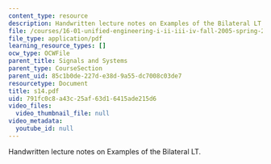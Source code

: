 ```yaml
---
content_type: resource
description: Handwritten lecture notes on Examples of the Bilateral LT.
file: /courses/16-01-unified-engineering-i-ii-iii-iv-fall-2005-spring-2006/791fc0c8a43c25af63d16415ade215d6_s14.pdf
file_type: application/pdf
learning_resource_types: []
ocw_type: OCWFile
parent_title: Signals and Systems
parent_type: CourseSection
parent_uid: 85c1b0de-227d-e38d-9a55-dc7008c03de7
resourcetype: Document
title: s14.pdf
uid: 791fc0c8-a43c-25af-63d1-6415ade215d6
video_files:
  video_thumbnail_file: null
video_metadata:
  youtube_id: null
---
```

Handwritten lecture notes on Examples of the Bilateral LT.

